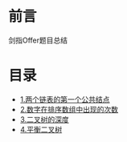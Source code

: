 # 前言

剑指Offer题目总结

# 目录


+ [1.两个链表的第一个公共结点](https://github.com/Ddingtt/-Offer-/blob/master/Notes/1.%E4%B8%A4%E4%B8%AA%E9%93%BE%E8%A1%A8%E7%9A%84%E7%AC%AC%E4%B8%80%E4%B8%AA%E5%85%AC%E5%85%B1%E7%BB%93%E7%82%B9.md#1%E4%B8%A4%E4%B8%AA%E9%93%BE%E8%A1%A8%E7%9A%84%E7%AC%AC%E4%B8%80%E4%B8%AA%E5%85%AC%E5%85%B1%E7%BB%93%E7%82%B9)
+ [2.数字在排序数组中出现的次数](https://github.com/Ddingtt/-Offer-/blob/master/Notes/2.%E6%95%B0%E5%AD%97%E5%9C%A8%E6%8E%92%E5%BA%8F%E6%95%B0%E7%BB%84%E4%B8%AD%E5%87%BA%E7%8E%B0%E7%9A%84%E6%AC%A1%E6%95%B0.md)
+ [3.二叉树的深度](https://github.com/Ddingtt/-Offer-/blob/master/Notes/3.%E4%BA%8C%E5%8F%89%E6%A0%91%E7%9A%84%E6%B7%B1%E5%BA%A6.md)
+ [4.平衡二叉树](https://github.com/Ddingtt/-Offer-/blob/master/Notes/4.%E5%B9%B3%E8%A1%A1%E4%BA%8C%E5%8F%89%E6%A0%91.md)